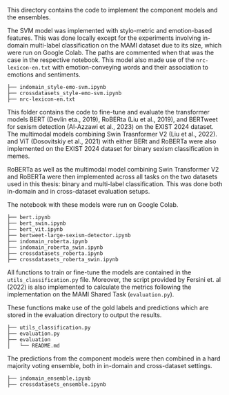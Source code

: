 This directory contains the code to implement the component models and the ensembles.

The SVM model was implemented with stylo-metric and emotion-based features. This was done locally except for the experiments involving in-domain multi-label classification on the MAMI dataset due to its size, which were run on Google Colab. The paths are commented when that was the case in the respective notebook. This model also made use of the `nrc-lexicon-en.txt` with emotion-conveying words and their association to emotions and sentiments.

```
├── indomain_style-emo-svm.ipynb
├── crossdatasets_style-emo-svm.ipynb
├── nrc-lexicon-en.txt
```


This folder contains the code to fine-tune and evaluate the transformer models BERT (Devlin eta., 2019), RoBERta (Liu et al., 2019), and BERTweet for sexism detection (Al-Azzawi et al., 2023) on the EXIST 2024 dataset. 
The multimodal models combining Swin Trasnformer V2 (Liu et al., 2022). and ViT (Dosovitskiy et al., 2021) with either BERt and RoBERTa were also implemented on the EXIST 2024 dataset for binary sexism classification in memes.

RoBERTa as well as the multimodal model combining Swin Transformer V2 and RoBERTa were then implemented across all tasks on the two datasets used in this thesis: binary and multi-label classification.
This was done both in-domain and in cross-dataset evaluation setups.

The notebook with these models were run on Google Colab.

```
├── bert.ipynb
├── bert_swin.ipynb
├── bert_vit.ipynb
├── bertweet-large-sexism-detector.ipynb
├── indomain_roberta.ipynb
├── indomain_roberta_swin.ipynb
├── crossdatasets_roberta.ipynb
├── crossdatasets_roberta_swin.ipynb
```

All functions to train or fine-tune the models are contained in the `utils_classification.py` file.
Moreover, the script provided by Fersini et. al (2022) is also implemented to calculate the metrics following the implementation on the MAMI Shared Task (`evaluation.py`).

These functions make use of the gold labels and predictions which are stored in the evaluation directory to output the results.

```
├── utils_classification.py
├── evaluation.py
├── evaluation
│   └── README.md
```

The predictions from the component models were then combined in a hard majority voting ensemble, both in in-domain and cross-dataset settings.

```
├── indomain_ensemble.ipynb
├── crossdatasets_ensemble.ipynb
```